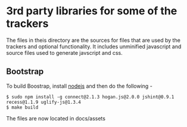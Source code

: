 # 3rd party libraries for some of the trackers

The files in theis directory are the sources for files that are used
by the trackers and optional functionality. It includes unminified
javascript and source files used to generate javscript and css.

## Bootstrap

To build Boostrap, install [nodejs](http://nodejs.org/) and then do
the following -

```
$ sudo npm install -g connect@2.1.3 hogan.js@2.0.0 jshint@0.9.1 recess@1.1.9 uglify-js@1.3.4
$ make build
```

The files are now located in docs/assets
